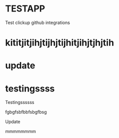 # TESTAPP
Test clickup github integrations

kititjitjihjtijhjtijhitjihjtjhjtih
=======

update
=======

testingssss
=======

Testingssssss


fgbgfsbfbbfsbgfbsg

Update



mmmmmmmm


